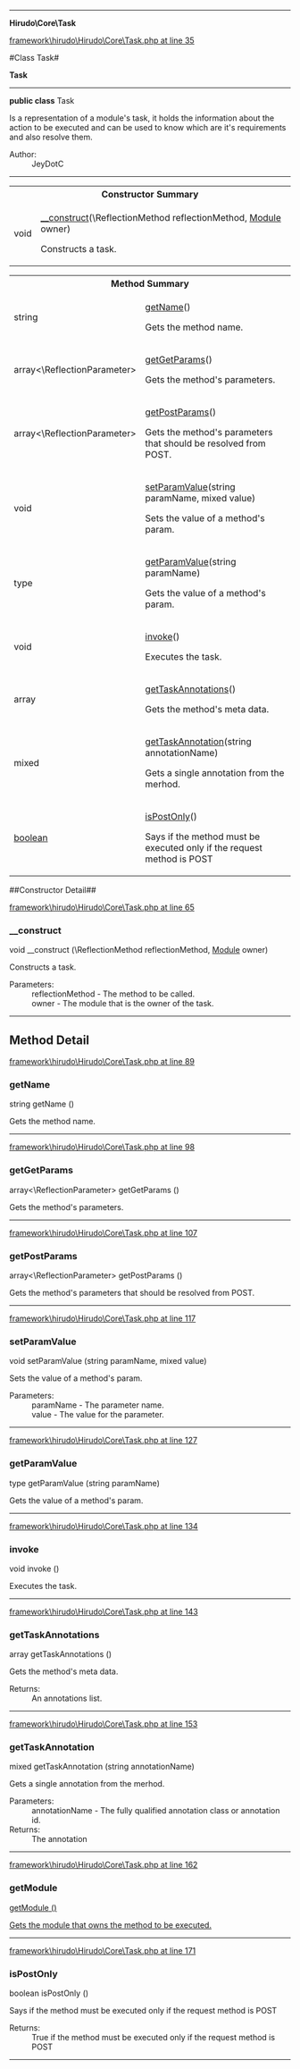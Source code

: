 

- - -

**Hirudo\Core\Task**


<a href="https://github.com/JeyDotC/Hirudo/blob/master/framework/hirudo/Hirudo/Core/Task.php#L35" target='_blank'>framework\hirudo\Hirudo\Core\Task.php at line 35</a>

#Class Task#

**Task**




- - -

<p><strong>public  class</strong> <span>Task</span></p>

<div class="comment" id="overview_description"><p>Is a representation of a module's task, it holds the information about the action
to be executed and can be used to know which are it's requirements and also
resolve them.</p></div>

<dl>
<dt>Author:</dt>
<dd>JeyDotC</dd>
</dl>


<hr />

<table id="summary_constructor">
<tr><th colspan="2">Constructor Summary</th></tr>
<tr>
<td><span class='k'></span> <span class='nx'>void</span></td>
<td class="description"><p class="name"><a href="#__construct">__construct</a>(\ReflectionMethod reflectionMethod, <a href="https://github.com/JeyDotC/Hirudo-docs/blob/master/Hirudo/Core/Module.md">Module</a> owner)</p><p class="description">Constructs a task.</p></td>
</tr>
</table>

<table id="summary_method">
<tr><th colspan="2">Method Summary</th></tr>
<tr>
<td><span class='k'></span> <span class='nx'>string</span></td>
<td class="description"><p class="name"><a href="#getname">getName</a>()</p><p class="description">Gets the method name.</p></td>
</tr>
<tr>
<td><span class='k'></span> <span class='nx'>array<\ReflectionParameter></span></td>
<td class="description"><p class="name"><a href="#getgetparams">getGetParams</a>()</p><p class="description">Gets the method's parameters.</p></td>
</tr>
<tr>
<td><span class='k'></span> <span class='nx'>array<\ReflectionParameter></span></td>
<td class="description"><p class="name"><a href="#getpostparams">getPostParams</a>()</p><p class="description">Gets the method's parameters that should be resolved from POST.</p></td>
</tr>
<tr>
<td><span class='k'></span> <span class='nx'>void</span></td>
<td class="description"><p class="name"><a href="#setparamvalue">setParamValue</a>(string paramName, mixed value)</p><p class="description">Sets the value of a method's param.</p></td>
</tr>
<tr>
<td><span class='k'></span> <span class='nx'>type</span></td>
<td class="description"><p class="name"><a href="#getparamvalue">getParamValue</a>(string paramName)</p><p class="description">Gets the value of a method's param.</p></td>
</tr>
<tr>
<td><span class='k'></span> <span class='nx'>void</span></td>
<td class="description"><p class="name"><a href="#invoke">invoke</a>()</p><p class="description">Executes the task.</p></td>
</tr>
<tr>
<td><span class='k'></span> <span class='nx'>array<mixed></span></td>
<td class="description"><p class="name"><a href="#gettaskannotations">getTaskAnnotations</a>()</p><p class="description">Gets the method's meta data.</p></td>
</tr>
<tr>
<td><span class='k'></span> <span class='nx'>mixed</span></td>
<td class="description"><p class="name"><a href="#gettaskannotation">getTaskAnnotation</a>(string annotationName)</p><p class="description">Gets a single annotation from the merhod.</p></td>
</tr>
<tr>
<td><span class='k'></span> <span class='nx'><a href='https://github.com/JeyDotC/Hirudo-docs/blob/master/Hirudo/Core/Module.md>Module</a></span></td>
<td class="description"><p class="name"><a href="#getmodule">getModule</a>()</p><p class="description">Gets the module that owns the method to be executed.</p></td>
</tr>
<tr>
<td><span class='k'></span> <span class='nx'>boolean</span></td>
<td class="description"><p class="name"><a href="#ispostonly">isPostOnly</a>()</p><p class="description">Says if the method must be executed only if the request method is POST</p></td>
</tr>
</table>

##Constructor Detail##


<a href="https://github.com/JeyDotC/Hirudo/blob/master/framework/hirudo/Hirudo/Core/Task.php#L65" target='_blank'>framework\hirudo\Hirudo\Core\Task.php at line 65</a>

<h3 id="__construct">__construct</h3>
<span class='k'></span> <span class='nx'>void</span> <span class='nf'>__construct</span> (\ReflectionMethod reflectionMethod, <a href="https://github.com/JeyDotC/Hirudo-docs/blob/master/Hirudo/Core/Module.md">Module</a> owner)

<div class="details">
<p>Constructs a task.</p><dl>
<dt>Parameters:</dt>
<dd>reflectionMethod - The method to be called.</dd>
<dd>owner - The module that is the owner of the task.</dd>
</dl>

</div>

- - -

<h2 id="detail_method">Method Detail</h2>

<a href="https://github.com/JeyDotC/Hirudo/blob/master/framework/hirudo/Hirudo/Core/Task.php#L89" target='_blank'>framework\hirudo\Hirudo\Core\Task.php at line 89</a>

<h3 id="getName()">getName</h3>
<span class='k'></span> <span class='nx'>string</span> <span class='nf'>getName</span> ()

<div class="details">
<p>Gets the method name.</p>
</div>

- - -


<a href="https://github.com/JeyDotC/Hirudo/blob/master/framework/hirudo/Hirudo/Core/Task.php#L98" target='_blank'>framework\hirudo\Hirudo\Core\Task.php at line 98</a>

<h3 id="getGetParams()">getGetParams</h3>
<span class='k'></span> <span class='nx'>array<\ReflectionParameter></span> <span class='nf'>getGetParams</span> ()

<div class="details">
<p>Gets the method's parameters.</p>
</div>

- - -


<a href="https://github.com/JeyDotC/Hirudo/blob/master/framework/hirudo/Hirudo/Core/Task.php#L107" target='_blank'>framework\hirudo\Hirudo\Core\Task.php at line 107</a>

<h3 id="getPostParams()">getPostParams</h3>
<span class='k'></span> <span class='nx'>array<\ReflectionParameter></span> <span class='nf'>getPostParams</span> ()

<div class="details">
<p>Gets the method's parameters that should be resolved from POST.</p>
</div>

- - -


<a href="https://github.com/JeyDotC/Hirudo/blob/master/framework/hirudo/Hirudo/Core/Task.php#L117" target='_blank'>framework\hirudo\Hirudo\Core\Task.php at line 117</a>

<h3 id="setParamValue()">setParamValue</h3>
<span class='k'></span> <span class='nx'>void</span> <span class='nf'>setParamValue</span> (string paramName, mixed value)

<div class="details">
<p>Sets the value of a method's param.</p><dl>
<dt>Parameters:</dt>
<dd>paramName - The parameter name.</dd>
<dd>value - The value for the parameter.</dd>
</dl>

</div>

- - -


<a href="https://github.com/JeyDotC/Hirudo/blob/master/framework/hirudo/Hirudo/Core/Task.php#L127" target='_blank'>framework\hirudo\Hirudo\Core\Task.php at line 127</a>

<h3 id="getParamValue()">getParamValue</h3>
<span class='k'></span> <span class='nx'>type</span> <span class='nf'>getParamValue</span> (string paramName)

<div class="details">
<p>Gets the value of a method's param.</p>
</div>

- - -


<a href="https://github.com/JeyDotC/Hirudo/blob/master/framework/hirudo/Hirudo/Core/Task.php#L134" target='_blank'>framework\hirudo\Hirudo\Core\Task.php at line 134</a>

<h3 id="invoke()">invoke</h3>
<span class='k'></span> <span class='nx'>void</span> <span class='nf'>invoke</span> ()

<div class="details">
<p>Executes the task.</p>
</div>

- - -


<a href="https://github.com/JeyDotC/Hirudo/blob/master/framework/hirudo/Hirudo/Core/Task.php#L143" target='_blank'>framework\hirudo\Hirudo\Core\Task.php at line 143</a>

<h3 id="getTaskAnnotations()">getTaskAnnotations</h3>
<span class='k'></span> <span class='nx'>array<mixed></span> <span class='nf'>getTaskAnnotations</span> ()

<div class="details">
<p>Gets the method's meta data.</p><dl>
<dt>Returns:</dt>
<dd>An annotations list.</dd>
</dl>

</div>

- - -


<a href="https://github.com/JeyDotC/Hirudo/blob/master/framework/hirudo/Hirudo/Core/Task.php#L153" target='_blank'>framework\hirudo\Hirudo\Core\Task.php at line 153</a>

<h3 id="getTaskAnnotation()">getTaskAnnotation</h3>
<span class='k'></span> <span class='nx'>mixed</span> <span class='nf'>getTaskAnnotation</span> (string annotationName)

<div class="details">
<p>Gets a single annotation from the merhod.</p><dl>
<dt>Parameters:</dt>
<dd>annotationName - The fully qualified annotation class or annotation id.</dd>
<dt>Returns:</dt>
<dd>The annotation</dd>
</dl>

</div>

- - -


<a href="https://github.com/JeyDotC/Hirudo/blob/master/framework/hirudo/Hirudo/Core/Task.php#L162" target='_blank'>framework\hirudo\Hirudo\Core\Task.php at line 162</a>

<h3 id="getModule()">getModule</h3>
<span class='k'></span> <span class='nx'><a href='https://github.com/JeyDotC/Hirudo-docs/blob/master/Hirudo/Core/Module.md>Module</a></span> <span class='nf'>getModule</span> ()

<div class="details">
<p>Gets the module that owns the method to be executed.</p>
</div>

- - -


<a href="https://github.com/JeyDotC/Hirudo/blob/master/framework/hirudo/Hirudo/Core/Task.php#L171" target='_blank'>framework\hirudo\Hirudo\Core\Task.php at line 171</a>

<h3 id="isPostOnly()">isPostOnly</h3>
<span class='k'></span> <span class='nx'>boolean</span> <span class='nf'>isPostOnly</span> ()

<div class="details">
<p>Says if the method must be executed only if the request method is POST</p><dl>
<dt>Returns:</dt>
<dd>True if the method must be executed only if the request method is POST</dd>
</dl>

</div>

- - -

